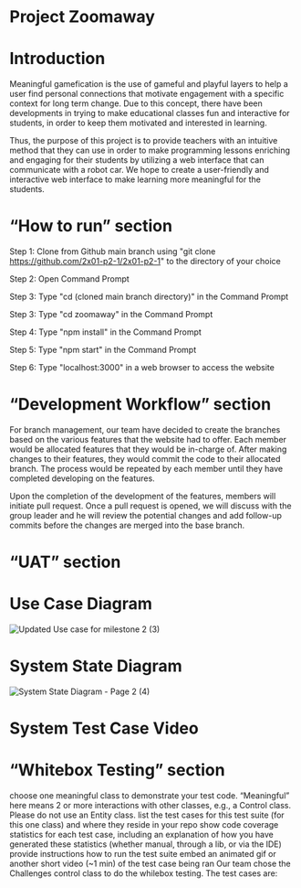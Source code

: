 # Project Zoomaway
# Introduction
Meaningful gamefication is the use of gameful and playful layers to help a user find personal connections that motivate engagement with a specific context for long term change. Due to this concept, there have been developments in trying to make educational classes fun and interactive for students, in order to keep them motivated and interested in learning. 

Thus, the purpose of this project is to provide teachers with an intuitive method that they can use in order to make programming lessons enriching and engaging for their students by utilizing a web interface that can communicate with a robot car. We hope to create a user-friendly and interactive web interface to make learning more meaningful for the students.

# “How to run” section
Step 1: Clone from Github main branch using "git clone https://github.com/2x01-p2-1/2x01-p2-1" to the directory of your choice

Step 2: Open Command Prompt

Step 3: Type "cd (cloned main branch directory)" in the Command Prompt

Step 3: Type "cd zoomaway" in the Command Prompt

Step 4: Type "npm install" in the Command Prompt

Step 5: Type "npm start" in the Command Prompt

Step 6: Type "localhost:3000" in a web browser to access the website

# “Development Workflow” section
For branch management, our team have decided to create the branches based on the various features that the website had to offer. Each member would be allocated features that they would be in-charge of. After making changes to their features, they would commit the code to their allocated branch. The process would be repeated by each member until they have completed developing on the features. 

Upon the completion of the development of the features, members will initiate pull request. Once a pull request is opened, we will discuss with the group leader and he will review the potential changes and add follow-up commits before the changes are merged into the base branch.

# “UAT” section
# Use Case Diagram
![Updated Use case for milestone 2 (3)](https://user-images.githubusercontent.com/71886838/144853161-c111824c-ab16-49cc-bfee-9fab6967b9bf.png)

# System State Diagram
![System State Diagram - Page 2 (4)](https://user-images.githubusercontent.com/71886838/144857450-4ed12e2c-7472-4959-a124-2fefc991fa17.png)

# System Test Case Video


# “Whitebox Testing” section
choose one meaningful class to demonstrate your test code. “Meaningful” here means 2 or more interactions with other classes, e.g., a Control class. Please do not use an Entity class.
list the test cases for this test suite (for this one class) and where they reside in your repo
show code coverage statistics for each test case, including an explanation of how you have generated these statistics (whether manual, through a lib, or via the IDE)
provide instructions how to run the test suite
embed an animated gif or another short video (~1 min) of the test case being ran
Our team chose the Challenges control class to do the whilebox testing. 
The test cases are:

